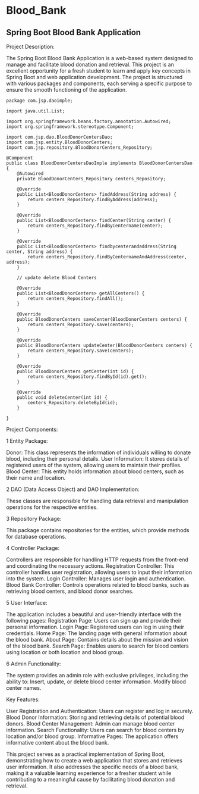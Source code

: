 # Blood_Bank

## Spring Boot Blood Bank Application

Project Description:

The Spring Boot Blood Bank Application is a web-based system designed to manage and facilitate blood donation and retrieval.
This project is an excellent opportunity for a fresh student to learn and apply key concepts in Spring Boot and web application development. 
The project is structured with various packages and components, each serving a specific purpose to ensure the smooth functioning of the application.

```
package com.jsp.daoimple;

import java.util.List;

import org.springframework.beans.factory.annotation.Autowired;
import org.springframework.stereotype.Component;

import com.jsp.dao.BloodDonorCentersDao;
import com.jsp.entity.BloodDonorCenters;
import com.jsp.repository.BloodDonorCenters_Repository;

@Component
public class BloodDonorCentersDaoImple implements BloodDonorCentersDao 
{
	@Autowired
	private BloodDonorCenters_Repository centers_Repository;

	@Override
	public List<BloodDonorCenters> findAddress(String address) {
		return centers_Repository.findByAddress(address);
	}

	@Override
	public List<BloodDonorCenters> findCenter(String center) {
		return centers_Repository.findByCentername(center);
	}

	@Override
	public List<BloodDonorCenters> findbycenterandaddress(String center, String address) {
		return centers_Repository.findByCenternameAndAddress(center, address);
	}

	// update delete Blood Centers 

	@Override
	public List<BloodDonorCenters> getAllCenters() {
		return centers_Repository.findAll();
	}

	@Override
	public BloodDonorCenters saveCenter(BloodDonorCenters centers) {
		return centers_Repository.save(centers);
	}

	@Override
	public BloodDonorCenters updateCenter(BloodDonorCenters centers) {
		return centers_Repository.save(centers);
	}

	@Override
	public BloodDonorCenters getCenter(int id) {
		return centers_Repository.findById(id).get();
	}

	@Override
	public void deleteCenter(int id) {
		centers_Repository.deleteById(id);
	}

}

```
Project Components:

1 Entity Package:

Donor: This class represents the information of individuals willing to donate blood, including their personal details.
User Information: It stores details of registered users of the system, allowing users to maintain their profiles.
Blood Center: This entity holds information about blood centers, such as their name and location.

2 DAO (Data Access Object) and DAO Implementation:

These classes are responsible for handling data retrieval and manipulation operations for the respective entities.

3 Repository Package:

This package contains repositories for the entities, which provide methods for database operations.
 
4 Controller Package:

Controllers are responsible for handling HTTP requests from the front-end and coordinating the necessary actions.
Registration Controller: This controller handles user registration, allowing users to input their information into the system.
Login Controller: Manages user login and authentication.
Blood Bank Controller: Controls operations related to blood banks, such as retrieving blood centers, and blood donor searches.

5 User Interface:

The application includes a beautiful and user-friendly interface with the following pages:
Registration Page: Users can sign up and provide their personal information.
Login Page: Registered users can log in using their credentials.
Home Page: The landing page with general information about the blood bank.
About Page: Contains details about the mission and vision of the blood bank.
Search Page: Enables users to search for blood centers using location or both location and blood group.

6 Admin Functionality:

The system provides an admin role with exclusive privileges, including the ability to:
Insert, update, or delete blood center information.
Modify blood center names.

Key Features:

User Registration and Authentication: Users can register and log in securely.
Blood Donor Information: Storing and retrieving details of potential blood donors.
Blood Center Management: Admin can manage blood center information.
Search Functionality: Users can search for blood centers by location and/or blood group.
Informative Pages: The application offers informative content about the blood bank.

This project serves as a practical implementation of Spring Boot, demonstrating how to create a web application that stores and retrieves user information.
It also addresses the specific needs of a blood bank, making it a valuable learning experience for a fresher student while contributing to a meaningful cause by facilitating blood donation and retrieval.
